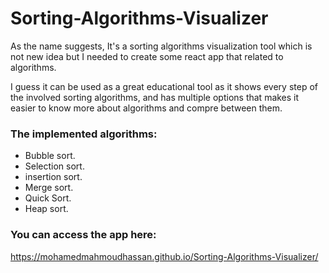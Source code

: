 # Sorting-Algorithms-Visualizer
As the name suggests, It's a sorting algorithms visualization tool which is not new idea but I needed to create some react app that related to algorithms.

I guess it can be used as a great educational tool as it shows every step of the involved sorting algorithms, and has multiple options that makes it easier to know more about algorithms and compre between them.

### The implemented algorithms:
  - Bubble sort.
  - Selection sort.
  - insertion sort.
  - Merge sort.
  - Quick Sort.
  - Heap sort.

### You can access the app here: 
https://mohamedmahmoudhassan.github.io/Sorting-Algorithms-Visualizer/
